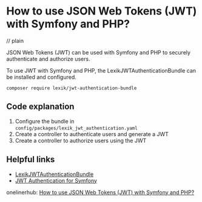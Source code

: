 # How to use JSON Web Tokens (JWT) with Symfony and PHP?
// plain

JSON Web Tokens (JWT) can be used with Symfony and PHP to securely authenticate and authorize users.

To use JWT with Symfony and PHP, the LexikJWTAuthenticationBundle can be installed and configured.

```
composer require lexik/jwt-authentication-bundle
```

## Code explanation


1. Configure the bundle in `config/packages/lexik_jwt_authentication.yaml`
2. Create a controller to authenticate users and generate a JWT
3. Create a controller to authorize users using the JWT

## Helpful links

- [LexikJWTAuthenticationBundle](https://github.com/lexik/LexikJWTAuthenticationBundle)
- [JWT Authentication for Symfony](https://knpuniversity.com/screencast/jwt)

onelinerhub: [How to use JSON Web Tokens (JWT) with Symfony and PHP?](https://onelinerhub.com/php-symfony/how-to-use-json-web-tokens--jwt--with-symfony-and-php)